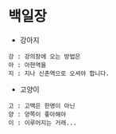 # 백일장

- 강아지
```
강 : 강의장에 오는 방법은
아 : 아현역을
지 : 지나 신촌역으로 오셔야 합니다.
```

- 고양이
```
고 : 고백은 한명이 아닌
양 : 양쪽이 좋아해야
이 : 이루어지는 거래...
```